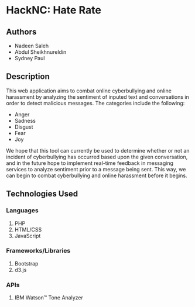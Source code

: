 # HackNC: Hate Rate
## Authors
* Nadeen Saleh 
* Abdul Sheikhnureldin
* Sydney Paul

## Description
This web application aims to combat online cyberbullying and online harassment by analyzing the sentiment of inputed text and conversations in order to detect malicious messages. The categories include the following:
* Anger
* Sadness
* Disgust
* Fear
* Joy

We hope that this tool can currently be used to determine whether or not an incident of cyberbullying has occurred based upon the given conversation, and in the future hope to implement real-time feedback in messaging services to analyze sentiment prior to a message being sent. This way, we can begin to combat cyberbullying and online harassment before it begins. 

## Technologies Used
### Languages
1. PHP
2. HTML/CSS
3. JavaScript

### Frameworks/Libraries
1. Bootstrap
2. d3.js

### APIs
1. IBM Watson™ Tone Analyzer

